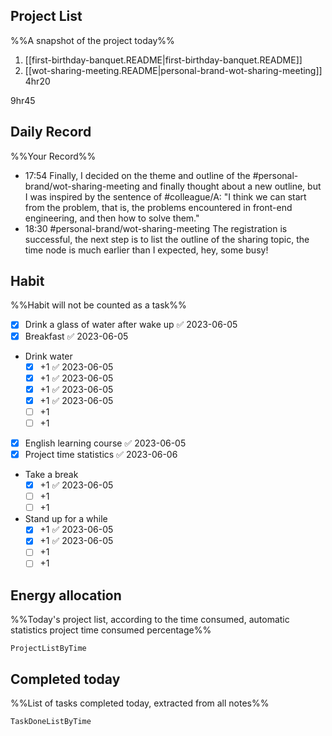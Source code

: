 ## Project List
%%A snapshot of the project today%%
1. [[first-birthday-banquet.README|first-birthday-banquet.README]]
2. [[wot-sharing-meeting.README|personal-brand-wot-sharing-meeting]] 4hr20

9hr45

## Daily Record
%%Your Record%%
- 17:54 Finally, I decided on the theme and outline of the #personal-brand/wot-sharing-meeting and finally thought about a new outline, but I was inspired by the sentence of #colleague/A: "I think we can start from the problem, that is, the problems encountered in front-end engineering, and then how to solve them."
- 18:30 #personal-brand/wot-sharing-meeting The registration is successful, the next step is to list the outline of the sharing topic, the time node is much earlier than I expected, hey, some busy!
## Habit
%%Habit will not be counted as a task%%
- [x] Drink a glass of water after wake up ✅ 2023-06-05
- [x] Breakfast ✅ 2023-06-05
- Drink water
	- [x] +1 ✅ 2023-06-05
	- [x] +1 ✅ 2023-06-05
	- [x] +1 ✅ 2023-06-05
	- [x] +1 ✅ 2023-06-05
	- [ ] +1
	- [ ] +1
- [x] English learning course ✅ 2023-06-05
- [x] Project time statistics ✅ 2023-06-06
- Take a break
	- [x] +1 ✅ 2023-06-05
	- [ ] +1
	- [ ] +1
- Stand up for a while
	- [x] +1 ✅ 2023-06-05
	- [x] +1 ✅ 2023-06-05
	- [ ] +1
	- [ ] +1
	
## Energy allocation
%%Today's project list, according to the time consumed, automatic statistics project time consumed percentage%%
```LifeOS
ProjectListByTime
```

## Completed today
%%List of tasks completed today, extracted from all notes%%
```LifeOS
TaskDoneListByTime
```
